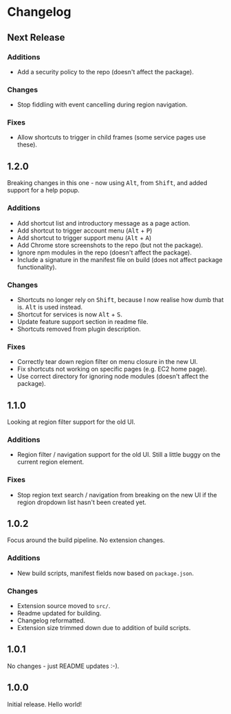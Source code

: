 # Changelog

## Next Release

### Additions

* Add a security policy to the repo (doesn't affect the package).

### Changes

* Stop fiddling with event cancelling during region navigation.

### Fixes

* Allow shortcuts to trigger in child frames (some service pages use these).

## 1.2.0

Breaking changes in this one - now using <kbd>Alt</kbd>, from <kbd>Shift</kbd>, and added support for a help popup.

### Additions

* Add shortcut list and introductory message as a page action.
* Add shortcut to trigger account menu (<kbd>Alt</kbd> + <kbd>P</kbd>)
* Add shortcut to trigger support menu (<kbd>Alt</kbd> + <kbd>A</kbd>)
* Add Chrome store screenshots to the repo (but not the package).
* Ignore npm modules in the repo (doesn't affect the package).
* Include a signature in the manifest file on build (does not affect package functionality).

### Changes

* Shortcuts no longer rely on <kbd>Shift</kbd>, because I now realise how dumb that is. <kbd>Alt</kbd> is used instead.
* Shortcut for services is now <kbd>Alt</kbd> + <kbd>S</kbd>.
* Update feature support section in readme file.
* Shortcuts removed from plugin description.

### Fixes

* Correctly tear down region filter on menu closure in the new UI.
* Fix shortcuts not working on specific pages (e.g. EC2 home page).
* Use correct directory for ignoring node modules (doesn't affect the package).

## 1.1.0

Looking at region filter support for the old UI.

### Additions

* Region filter / navigation support for the old UI.
Still a little buggy on the current region element.

### Fixes

* Stop region text search / navigation from breaking on the new UI if the region dropdown list
hasn't been created yet.  

## 1.0.2

Focus around the build pipeline. No extension changes.

### Additions
* New build scripts, manifest fields now based on `package.json`.

### Changes
* Extension source moved to `src/`.
* Readme updated for building.
* Changelog reformatted.
* Extension size trimmed down due to addition of build scripts.

## 1.0.1

No changes - just README updates :-).

## 1.0.0

Initial release. Hello world!
